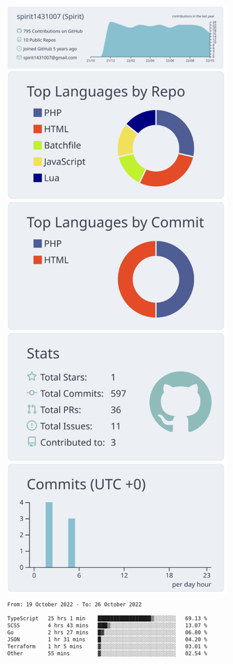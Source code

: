 [![](https://raw.githubusercontent.com/spirit1431007/spirit1431007/master/profile-summary-card-output/nord_bright/0-profile-details.svg)](https://git.io/spiritx)
[![](https://raw.githubusercontent.com/spirit1431007/spirit1431007/master/profile-summary-card-output/nord_bright/1-repos-per-language.svg)](https://git.io/spiritx) [![](https://raw.githubusercontent.com/spirit1431007/spirit1431007/master/profile-summary-card-output/nord_bright/2-most-commit-language.svg)](https://git.io/spiritx)
[![](https://raw.githubusercontent.com/spirit1431007/spirit1431007/master/profile-summary-card-output/nord_bright/3-stats.svg)](https://git.io/spiritx) [![](https://raw.githubusercontent.com/spirit1431007/spirit1431007/master/profile-summary-card-output/nord_bright/4-productive-time.svg)](https://git.io/spiritx)

<!--START_SECTION:waka-->

```text
From: 19 October 2022 - To: 26 October 2022

TypeScript   25 hrs 1 min    █████████████████▒░░░░░░░   69.13 %
SCSS         4 hrs 43 mins   ███▒░░░░░░░░░░░░░░░░░░░░░   13.07 %
Go           2 hrs 27 mins   █▓░░░░░░░░░░░░░░░░░░░░░░░   06.80 %
JSON         1 hr 31 mins    █░░░░░░░░░░░░░░░░░░░░░░░░   04.20 %
Terraform    1 hr 5 mins     ▓░░░░░░░░░░░░░░░░░░░░░░░░   03.01 %
Other        55 mins         ▓░░░░░░░░░░░░░░░░░░░░░░░░   02.54 %
```

<!--END_SECTION:waka-->
